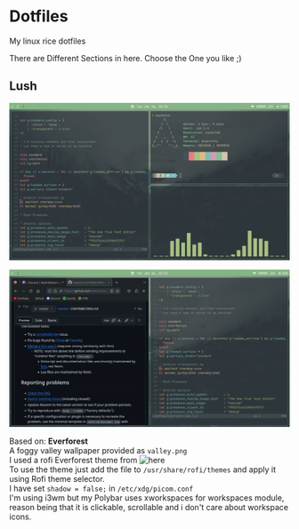 # Dotfiles
My linux rice dotfiles

There are Different Sections in here. Choose the One you like ;)

## Lush

<p align="center">
  <img src="/Lush/image.png" width="700" title="Lush SS">
</p>
<p align="center">
  <img src="/Lush/FirefoxWorkflow.png" width="700" title="Lush FF SS">
</p>

Based on: **Everforest**<br>
A foggy valley wallpaper provided as `valley.png`<br>
I used a rofi Everforest theme from ![here](https://github.com/newmanls/rofi-themes-collection)<br>
To use the theme just add the file to `/usr/share/rofi/themes` and apply it using Rofi theme selector.<br>
I have set `shadow = false;` in `/etc/xdg/picom.conf`<br>
I'm using i3wm but my Polybar uses xworkspaces for workspaces module, reason being that it is clickable, scrollable and i don't care about workspace icons.
